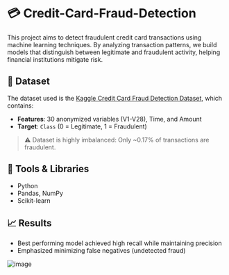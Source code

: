 # 💳 Credit-Card-Fraud-Detection

This project aims to detect fraudulent credit card transactions using machine learning techniques. By analyzing transaction patterns, we build models that distinguish between legitimate and fraudulent activity, helping financial institutions mitigate risk.

## 📁 Dataset

The dataset used is the [Kaggle Credit Card Fraud Detection Dataset](https://www.kaggle.com/mlg-ulb/creditcardfraud), which contains:

- **Features**: 30 anonymized variables (V1-V28), Time, and Amount
- **Target**: `Class` (0 = Legitimate, 1 = Fraudulent)

> ⚠️ Dataset is highly imbalanced: Only ~0.17% of transactions are fraudulent.

## 🧰 Tools & Libraries

- Python
- Pandas, NumPy
- Scikit-learn

## 📈 Results

- Best performing model achieved high recall while maintaining precision
- Emphasized minimizing false negatives (undetected fraud)
  
 ![image](https://github.com/user-attachments/assets/d75a7722-ff6c-406c-89f4-fc5da87fa12d)

